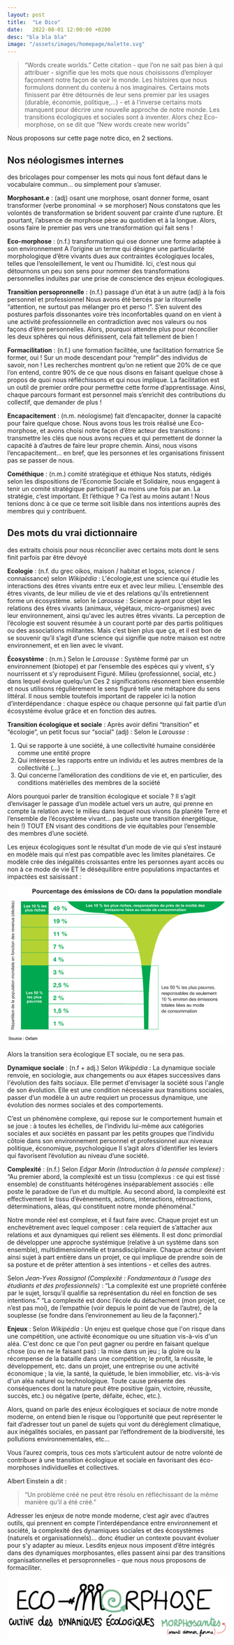 ```yaml
---
layout: post
title:  "Le Dico"
date:   2022-08-01 12:00:00 +0200
desc: "bla bla bla"
image: "/assets/images/homepage/malette.svg"
---
```



> “Words create worlds.”
Cette citation - que l’on ne sait pas bien à qui attribuer - signifie que les mots que nous choisissons d’employer façonnent notre façon de voir le monde. Les histoires que nous formulons donnent du contenu à nos imaginaires.
Certains mots finissent par être détournés de leur sens premier par les usages (durable, économie, politique,...) - et à l’inverse certains mots manquent pour décrire une nouvelle approche de notre monde. 
Les transitions écologiques et sociales sont à inventer. Alors chez Eco-morphose, on se dit que 
> “New words create new worlds”

Nous proposons sur cette page notre dico, en 2 sections.

## Nos néologismes internes ##
des bricolages pour compenser les mots qui nous font défaut dans le vocabulaire commun… ou simplement pour s’amuser.

**Morphosant.e** : (adj) osant une morphose, osant donner forme, osant transformer
(verbe pronominal → se morphoser)
Nous constatons que les volontés de transformation se brident souvent par crainte d’une rupture. Et pourtant, l’absence de morphose pèse au quotidien et à la longue. Alors, osons faire le premier pas vers une transformation qui fait sens ! 

**Eco-morphose** : (n.f.) transformation qui ose donner une forme adaptée à son environnement
A l’origine un terme qui désigne une particularité morphologique d’être vivants dues aux contraintes écologiques locales, telles que l’ensoleillement, le vent ou l’humidité. Ici, c’est nous qui détournons un peu son sens pour nommer des transformations personnelles induites par une prise de conscience des enjeux écologiques. 

**Transition persopronnelle** : (n.f.) passage d’un état à un autre (adj) à la fois personnel et professionnel
Nous avons été bercés par la ritournelle “attention, ne surtout pas mélanger pro et perso !”. S’en suivent des postures parfois dissonantes voire très inconfortables quand on en vient à une activité professionnelle en contradiction avec nos valeurs ou nos façons d’être personnelles.
Alors, pourquoi attendre plus pour réconcilier les deux sphères qui nous définissent, cela fait tellement de bien !

**Formacilitation** : (n.f.) une formation facilitée, une facilitation formatrice
Se former, oui ! Sur un mode descendant pour “remplir” des individus de savoir, non ! Les recherches montrent qu’on ne retient que 20% de ce que l’on entend, contre 90% de ce que nous disons en faisant quelque chose à propos de quoi nous réfléchissons et qui nous implique.
La facilitation est un outil de premier ordre pour permettre cette forme d’apprentissage.
Ainsi, chaque parcours formant est personnel mais s’enrichit des contributions du collectif, que demander de plus !

**Encapacitement** : (n.m. néologisme) fait d’encapaciter, donner la capacité pour faire quelque chose.
Nous avons tous les trois réalisé une Eco-morphose, et avons choisi notre façon d’être acteur des transitions : transmettre les clés que nous avons reçues et qui permettent de donner la capacité à d’autres de faire leur propre chemin.
Ainsi, nous visons l’encapacitement… en bref, que les personnes et les organisations finissent pas se passer de nous.

**Cométhique** : (n.m.) comité stratégique et éthique
Nos statuts, rédigés selon les dispositions de l’Economie Sociale et Solidaire, nous engagent à tenir un comité stratégique participatif au moins une fois par an.
La stratégie, c’est important. Et l’éthique ? Ca l’est au moins autant ! Nous tenions donc à ce que ce terme soit lisible dans nos intentions auprès des membres qui y contribuent.



## Des mots du vrai dictionnaire ##
des extraits choisis pour nous réconcilier avec certains mots dont le sens finit parfois par être dévoyé

**Ecologie** : (n.f. du grec oikos, maison / habitat et logos, science / connaissance) 
selon *Wikipédia* : L'écologie,est une science qui étudie les interactions des êtres vivants entre eux et avec leur milieu. L'ensemble des êtres vivants, de leur milieu de vie et des relations qu'ils entretiennent forme un écosystème.
selon le *Larousse* : Science ayant pour objet les relations des êtres vivants (animaux, végétaux, micro-organismes) avec leur environnement, ainsi qu'avec les autres êtres vivants.
La perception de l’écologie est souvent résumée à un courant porté par des partis politiques ou des associations militantes. 
Mais c’est bien plus que ça, et il est bon de se souvenir qu’il s’agit d’une science qui signifie que notre maison est notre environnement, et en lien avec le vivant.


**Écosystème** : (n.m.) 
Selon le *Larousse* : 
Système formé par un environnement (biotope) et par l’ensemble des espèces qui y vivent, s’y nourrissent et s’y reproduisent
Figuré. Milieu (professionnel, social, etc.) dans lequel évolue quelqu’un
Ces 2 significations résonnent bien ensemble et nous utilisons régulièrement le sens figuré telle une métaphore du sens littéral. 
Il nous semble toutefois important de rappeler ici la notion d’interdépendance : chaque espèce ou chaque personne qui fait partie d’un écosystème évolue grâce et en fonction des autres.





**Transition écologique et sociale** :
Après avoir défini “transition” et “écologie”, un petit focus sur “social” (adj) :
Selon le *Larousse* : 
1. Qui se rapporte à une société, à une collectivité humaine considérée comme une entité propre 
2. Qui intéresse les rapports entre un individu et les autres membres de la collectivité
(...)
5. Qui concerne l’amélioration des conditions de vie et, en particulier, des conditions matérielles des membres de la société

Alors pourquoi parler de transition écologique et sociale ?
Il s’agit d’envisager le passage d’un modèle actuel vers un autre, qui prenne en compte la relation avec le milieu dans lequel nous vivons (la planète Terre et l’ensemble de l’écosystème vivant… pas juste une transition énergétique, hein !) TOUT EN visant des conditions de vie équitables pour l’ensemble des membres d’une société.

Les enjeux écologiques sont le résultat d’un mode de vie qui s’est instauré en modèle mais qui n’est pas compatible avec les limites planétaires. Ce modèle crée des inégalités croissantes entre les personnes ayant accès ou non à ce mode de vie ET le déséquilibre entre populations impactantes et impactées est saisissant : 

![Pourcentage des émissions de CO2 mondiales](/assets/images/posts/2023-08-01-dico/data-emissions-co2.png)

Alors la transition sera écologique ET sociale, ou ne sera pas.


**Dynamique sociale** : (n.f + adj.)
Selon *Wikipédia* :
La dynamique sociale renvoie, en sociologie, aux changements ou aux étapes successives dans l'évolution des faits sociaux. Elle permet d'envisager la société sous l'angle de son évolution.
Elle est une condition nécessaire aux transitions sociales, passer d’un modèle à un autre requiert un processus dynamique, une évolution des normes sociales et des comportements. 

C’est un phénomène complexe, qui repose sur le comportement humain et se joue :
à toutes les échelles, de l’individu lui-même aux catégories sociales et aux sociétés en passant par les petits groupes que l’individu côtoie dans son environnement personnel et professionnel
aux niveaux politique, économique, psychologique
Il s’agit alors d’identifier les leviers qui favorisent l’évolution au niveau d’une société.

**Complexité** : (n.f.)
Selon *Edgar Morin (Introduction à la pensée complexe)* :
“Au premier abord, la complexité est un tissu (complexus : ce qui est tissé ensemble) de constituants hétérogènes inséparablement associés : elle poste le paradoxe de l’un et du multiple. Au second abord, la complexité est effectivement le tissu d’événements, actions, interactions, rétroactions, déterminations, aléas, qui constituent notre monde phénoménal.”

Notre monde réel est complexe, et il faut faire avec. Chaque projet est un enchevêtrement avec lequel composer : cela requiert de s’attacher aux relations et aux dynamiques qui relient ses éléments. 
Il est donc primordial de développer une approche systémique (relative à un système dans son ensemble), multidimensionnelle et transdisciplinaire. 
Chaque acteur devient ainsi sujet à part entière dans un projet, ce qui implique de prendre soin de sa posture et de prêter attention à ses intentions - et celles des autres.


Selon *Jean-Yves Rossignol (Complexité : Fondamentaux à l’usage des étudiants et des professionnels)* :
“La complexité est une propriété conférée par le sujet, lorsqu’il qualifie sa représentation du réel en fonction de ses intentions.”
“La complexité est donc l’école du détachement (mon projet, ce n’est pas moi), de l’empathie (voir depuis le point de vue de l’autre), de la souplesse (se fondre dans l’environnement au lieu de la façonner).”


**Enjeux** :
Selon *Wikipédia* :
Un enjeu est quelque chose que l'on risque dans une compétition, une activité économique ou une situation vis-à-vis d'un aléa. C'est donc ce que l'on peut gagner ou perdre en faisant quelque chose (ou en ne le faisant pas)  :
la mise dans un jeu ;
la gloire ou la récompense de la bataille dans une compétition;
le profit, la réussite, le développement, etc. dans un projet, une entreprise ou une activité économique ;
la vie, la santé, la quiétude, le bien immobilier, etc. vis-à-vis d'un aléa naturel ou technologique.
Toute cause présente des conséquences dont la nature peut être positive (gain, victoire, réussite, succès, etc.) ou négative (perte, défaite, échec, etc.).

Alors, quand on parle des enjeux écologiques et sociaux de notre monde moderne, on entend bien le risque ou l’opportunité que peut représenter le fait d’adresser tout un panel de sujets qui vont du dérèglement climatique, aux inégalités sociales, en passant par l’effondrement de la biodiversité, les pollutions environnementales, etc…


Vous l’aurez compris, tous ces mots s’articulent autour de notre volonté de contribuer à une transition écologique et sociale en favorisant des éco-morphoses individuelles et collectives.

Albert Einstein a dit : 
>“Un problème créé ne peut être résolu en réfléchissant de la même manière qu’il a été créé.”

Adresser les enjeux de notre monde moderne, c’est agir avec d’autres outils, qui prennent en compte l’interdépendance entre environnement et société, la complexité des dynamiques sociales et des écosystèmes (naturels et organisationnels)… donc étudier un contexte pouvant évoluer pour s’y adapter au mieux.
Lesdits enjeux nous imposent d’être intégrés dans des dynamiques morphosantes, elles passent ainsi par des transitions organisationnelles et persopronnelles - que nous nous proposons de formaciliter.


![logo eco-morphose](/assets/images/logos/logoNomCompletSansFond.svg)





